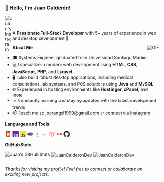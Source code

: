 <h3 title="hehehe">👋 Hello, I'm Juan Calderón!</h3>

<a target="_blank" href="https://www.instagram.com/_juancr?igsh=MXB5djE5MTY2bWpyeA==">
  <img align="left" alt="Juan's Instagram" width="24px" src="https://cdn.jsdelivr.net/npm/simple-icons@v3/icons/instagram.svg" />
</a>

<br />
<br />

A **Passionate Full-Stack Developer** with 5+ years of experience in web and desktop development 🚀

<img align="right" alt="GIF" src="https://i.pinimg.com/originals/e4/26/70/e426702edf874b181aced1e2fa5c6cde.gif" />

**About Me**

- 🎓 Systems Engineer graduated from Universidad Santiago Mariño  
- 💻 I specialize in modern web development using **HTML**, **CSS**, **JavaScript**, **PHP**, and **Laravel**  
- 🖥️ I also build robust desktop applications, including medical consultations, lab systems, and POS solutions using **Java** and **MySQL**  
- 🌐 Experienced in hosting environments like **Hostinger**, **cPanel**, and more  
- 📈 Constantly learning and staying updated with the latest development trends  
- 📫 Reach me at: jpcrangel1999@gmail.com or connect via [Instagram](https://www.instagram.com/juancr?igsh=MXB5djE5MTY2bWpyeA==)

**Languages and Tools:**  

<code><img height="20" src="https://raw.githubusercontent.com/github/explore/master/topics/html/html.png"></code>
<code><img height="20" src="https://raw.githubusercontent.com/github/explore/master/topics/css/css.png"></code>
<code><img height="20" src="https://raw.githubusercontent.com/github/explore/master/topics/javascript/javascript.png"></code>
<code><img height="20" src="https://raw.githubusercontent.com/github/explore/master/topics/php/php.png"></code>
<code><img height="20" src="https://raw.githubusercontent.com/github/explore/master/topics/java/java.png"></code>
<code><img height="20" src="https://raw.githubusercontent.com/github/explore/master/topics/mysql/mysql.png"></code>
<code><img height="20" src="https://raw.githubusercontent.com/github/explore/master/topics/laravel/laravel.png"></code>
<code><img height="20" src="https://raw.githubusercontent.com/github/explore/master/topics/git/git.png"></code>
<code><img height="20" src="https://raw.githubusercontent.com/github/explore/master/topics/github/github.png"></code>

**GitHub Stats**

<img src="https://github-readme-stats.vercel.app/api?username=JuanCalderonDev&show_icons=true&hide_border=true&count_private=true&theme=radical&icon_color=fad000" alt="Juan's GitHub Stats">
<img align="center" src="https://github-readme-streak-stats.herokuapp.com/?user=JuanCalderonDev&count_private=true&theme=radical" alt="JuanCalderonDev" />
<img align="center" width=500 src="https://github-readme-stats.vercel.app/api/top-langs/?username=JuanCalderonDev&count_private=true&theme=radical" alt="JuanCalderonDev" />

---

_Thanks for visiting my profile! Feel free to connect or collaborate on exciting new projects._
